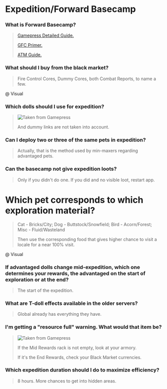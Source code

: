 # Expedition/Forward Basecamp

### What is Forward Basecamp?

> [Gamepress Detailed Guide.](https://gamepress.gg/girlsfrontline/gfl-explained-basecamp-and-exploration)
>
> [GFC Primer.](https://www.gflcorner.com/expedition-system-mini-guide/)
>
> [ATM Guide.](https://gfl.matsuda.tips/post/weareabsolutenotlostiswear)

### What should I buy from the black market?

> Fire Control Cores, Dummy Cores, both Combat Reports, to name a few.

@ Visual

### Which dolls should I use for expedition?

> ![](https://gamepress.gg/girlsfrontline/sites/girlsfrontline/files/inline-images/expedition-advantaged-dolls_0.jpg "Taken from Gamepress")
>
> And dummy links are not taken into account.

### Can I deploy two or three of the same pets in expedition?

> Actually, that is the method used by min-maxers regarding advantaged pets.

### Can the basecamp not give expedition loots?

> Only if you didn't do one. If you did and no visible loot, restart app.

# Which pet corresponds to which exploration material?

> Cat - Bricks/City; Dog - Buttstock/Snowfield; Bird - Acorn/Forest; Misc - Fluid/Wasteland
>
> Then use the corresponding food that gives higher chance to visit a locale for a near 100% visit.

@ Visual

### If advantaged dolls change mid-expedition, which one determines your rewards, the advantaged on the start of exploration or at the end?

> The start of the expedition.

### What are T-doll effects available in the older servers?

> Global already has everything they have.

### I'm getting a "resource full" warning. What would that item be?

> ![](https://gamepress.gg/girlsfrontline/sites/girlsfrontline/files/inline-images/expedition-loot-rack.jpg "Taken from Gamepress")
>
> If the Mid Rewards rack is not empty, look at your armory.
>
> If it's the End Rewards, check your Black Market currencies.

### Which expedition duration should I do to maximize efficiency?

> 8 hours. More chances to get into hidden areas.